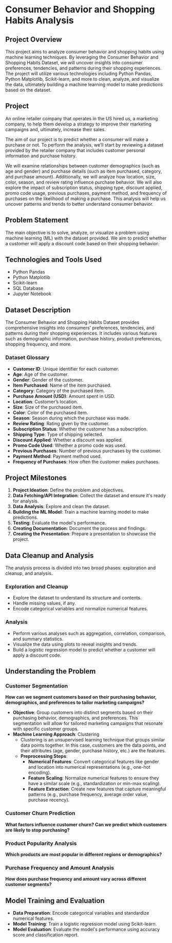# Consumer Behavior and Shopping Habits Analysis

## Project Overview
This project aims to analyze consumer behavior and shopping habits using machine learning techniques. By leveraging the Consumer Behavior and Shopping Habits Dataset, we will uncover insights into consumer preferences, tendencies, and patterns during their shopping experiences. The project will utilize various technologies including Python Pandas, Python Matplotlib, Scikit-learn, and more to clean, analyze, and visualize the data, ultimately building a machine learning model to make predictions based on the dataset.

## Project
An online retailer company that operates in the US hired us, a marketing company, to help them develop a strategy to improve their marketing campaigns and, ultimately, increase their sales. 

The aim of our project is to predict whether a consumer will make a purchase or not. To perform the analysis, we’ll start by reviewing a dataset provided by the retailer company that includes customer personal information and purchase history. 

We will examine relationships between customer demographics (such as age and gender) and purchase details (such as item purchased, category, and purchase amount). Additionally, we will analyze how location, size, color, season, and review rating influence purchase behavior. We will also explore the impact of subscription status, shipping type, discount applied, promo code usage, previous purchases, payment method, and frequency of purchases on the likelihood of making a purchase. This analysis will help us uncover patterns and trends to better understand consumer behavior.

## Problem Statement
The main objective is to solve, analyze, or visualize a problem using machine learning (ML) with the dataset provided. We aim to predict whether a customer will apply a discount code based on their shopping behavior.

## Technologies and Tools Used
- Python Pandas
- Python Matplotlib
- Scikit-learn
- SQL Database
- Jupyter Notebook

## Dataset Description
The Consumer Behavior and Shopping Habits Dataset provides comprehensive insights into consumers' preferences, tendencies, and patterns during their shopping experiences. It includes various features such as demographic information, purchase history, product preferences, shopping frequency, and more.

### Dataset Glossary
- **Customer ID**: Unique identifier for each customer.
- **Age**: Age of the customer.
- **Gender**: Gender of the customer.
- **Item Purchased**: Name of the item purchased.
- **Category**: Category of the purchased item.
- **Purchase Amount (USD)**: Amount spent in USD.
- **Location**: Customer’s location.
- **Size**: Size of the purchased item.
- **Color**: Color of the purchased item.
- **Season**: Season during which the purchase was made.
- **Review Rating**: Rating given by the customer.
- **Subscription Status**: Whether the customer has a subscription.
- **Shipping Type**: Type of shipping selected.
- **Discount Applied**: Whether a discount was applied.
- **Promo Code Used**: Whether a promo code was used.
- **Previous Purchases**: Number of previous purchases by the customer.
- **Payment Method**: Payment method used.
- **Frequency of Purchases**: How often the customer makes purchases.

## Project Milestones
1. **Project Ideation**: Define the problem and objectives.
2. **Data Fetching/API Integration**: Collect the dataset and ensure it's ready for analysis.
3. **Data Analysis**: Explore and clean the dataset.
4. **Building the ML Model**: Train a machine learning model to make predictions.
5. **Testing**: Evaluate the model's performance.
6. **Creating Documentation**: Document the process and findings.
7. **Creating the Presentation**: Prepare a presentation to showcase the project.

## Data Cleanup and Analysis
The analysis process is divided into two broad phases: exploration and cleanup, and analysis.

### Exploration and Cleanup
- Explore the dataset to understand its structure and contents.
- Handle missing values, if any.
- Encode categorical variables and normalize numerical features.

### Analysis
- Perform various analyses such as aggregation, correlation, comparison, and summary statistics.
- Visualize the data using plots to reveal insights and trends.
- Build a logistic regression model to predict whether a customer will apply a discount code.

## Understanding the Problem

### Customer Segmentation
**How can we segment customers based on their purchasing behavior, demographics, and preferences to tailor marketing campaigns?**

- **Objective**: Group customers into distinct segments based on their purchasing behavior, demographics, and preferences. This segmentation will allow for tailored marketing campaigns that resonate with specific customer groups.
- **Machine Learning Approach**: Clustering
  - Clustering is an unsupervised learning technique that groups similar data points together. In this case, customers are the data points, and their attributes (age, gender, purchase history, etc.) are the features.
  - **Preprocessing Steps**:
    - **Numerical Features**: Convert categorical features like gender and location into numerical representations (e.g., one-hot encoding).
    - **Feature Scaling**: Normalize numerical features to ensure they have a similar scale (e.g., standardization or min-max scaling).
    - **Feature Extraction**: Create new features that capture meaningful patterns (e.g., purchase frequency, average order value, purchase recency).

### Customer Churn Prediction
**What factors influence customer churn? Can we predict which customers are likely to stop purchasing?**

### Product Popularity Analysis
**Which products are most popular in different regions or demographics?**

### Purchase Frequency and Amount Analysis
**How does purchase frequency and amount vary across different customer segments?**

## Model Training and Evaluation
- **Data Preparation**: Encode categorical variables and standardize numerical features.
- **Model Training**: Train a logistic regression model using Scikit-learn.
- **Model Evaluation**: Evaluate the model's performance using accuracy score and classification report.